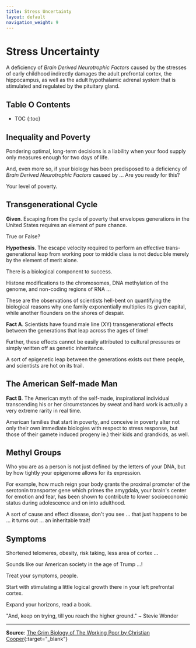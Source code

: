 ```yaml
---
title: Stress Uncertainty 
layout: default
navigation_weight: 9
---
```

# Stress Uncertainty

A deficiency of *Brain Derived Neurotrophic Factors* caused by the stresses of early childhood indirectly damages the adult prefrontal cortex, the hippocampus, as well as the adult hypothalamic adrenal system that is stimulated and regulated by the pituitary gland.

## Table O Contents

- TOC
{:toc}

## Inequality and Poverty

Pondering optimal, long-term decisions is a liability when your food supply only measures enough for two days of life.

And, even more so, if your biology has been predisposed to a deficiency of *Brain Derived Neurotrophic Factors* caused by ... Are you ready for this?

Your level of poverty.

## Transgenerational Cycle

**Given**. Escaping from the cycle of poverty that envelopes generations in the United States requires an element of pure chance.

True or False?

**Hypothesis**. The escape velocity required to perform an effective trans-generational leap from working poor to middle class is not deducible merely by the element of merit alone.

There is a biological component to success.

Histone modifications to the chromosomes, DNA methylation of the genome, and non-coding regions of RNA ...

These are the observations of scientists hell-bent on quantifying the biological reasons why one family exponentially multiplies its given capital, while another flounders on the shores of despair.

**Fact A**. Scientists have found male line (XY) transgenerational effects between the generations that leap across the ages of time!

Further, these effects cannot be easily attributed to cultural pressures or simply written off as genetic inheritance.

A sort of epigenetic leap between the generations exists out there people, and scientists are hot on its trail.

## The American Self-made Man

**Fact B**. The American myth of the self-made, inspirational individual transcending his or her circumstances by sweat and hard work is actually a very extreme rarity in real time.

American families that start in poverty, and conceive in poverty alter not only their own immediate biologies with respect to stress response, but those of their gamete induced progeny ie.) their kids and grandkids, as well.

## Methyl Groups

Who you are as a person is not just defined by the letters of your DNA, but by how tightly your epigenome allows for its expression.

For example, how much reign your body grants the proximal promoter of the serotonin transporter gene which primes the amygdala, your brain's center for emotion and fear, has been shown to contribute to lower socioeconomic status during adolescence and on into adulthood.

A sort of cause and effect disease, don't you see ... that just happens to be ... it turns out ... an inheritable trait!

## Symptoms

Shortened telomeres, obesity, risk taking, less area of cortex ...

Sounds like our American society in the age of Trump ...!

Treat your symptoms, people.

Start with stimulating a little logical growth there in your left prefrontal cortex.

Expand your horizons, read a book.

"And, keep on trying, till you reach the higher ground." ~ Stevie Wonder

***

**Source**: [The Grim Biology of The Working Poor by Christian Cooper](http://nautil.us/issue/47/consciousness/why-poverty-is-like-a-disease){:target="_blank"}